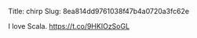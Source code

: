Title: chirp
Slug: 8ea814dd9761038f47b4a0720a3fc62e

I love Scala. <a href="https://t.co/9HKIOzSoGL">https://t.co/9HKIOzSoGL</a>
